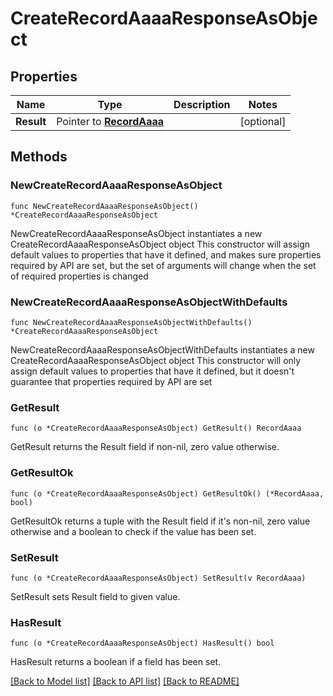 # CreateRecordAaaaResponseAsObject

## Properties

Name | Type | Description | Notes
------------ | ------------- | ------------- | -------------
**Result** | Pointer to [**RecordAaaa**](RecordAaaa.md) |  | [optional] 

## Methods

### NewCreateRecordAaaaResponseAsObject

`func NewCreateRecordAaaaResponseAsObject() *CreateRecordAaaaResponseAsObject`

NewCreateRecordAaaaResponseAsObject instantiates a new CreateRecordAaaaResponseAsObject object
This constructor will assign default values to properties that have it defined,
and makes sure properties required by API are set, but the set of arguments
will change when the set of required properties is changed

### NewCreateRecordAaaaResponseAsObjectWithDefaults

`func NewCreateRecordAaaaResponseAsObjectWithDefaults() *CreateRecordAaaaResponseAsObject`

NewCreateRecordAaaaResponseAsObjectWithDefaults instantiates a new CreateRecordAaaaResponseAsObject object
This constructor will only assign default values to properties that have it defined,
but it doesn't guarantee that properties required by API are set

### GetResult

`func (o *CreateRecordAaaaResponseAsObject) GetResult() RecordAaaa`

GetResult returns the Result field if non-nil, zero value otherwise.

### GetResultOk

`func (o *CreateRecordAaaaResponseAsObject) GetResultOk() (*RecordAaaa, bool)`

GetResultOk returns a tuple with the Result field if it's non-nil, zero value otherwise
and a boolean to check if the value has been set.

### SetResult

`func (o *CreateRecordAaaaResponseAsObject) SetResult(v RecordAaaa)`

SetResult sets Result field to given value.

### HasResult

`func (o *CreateRecordAaaaResponseAsObject) HasResult() bool`

HasResult returns a boolean if a field has been set.


[[Back to Model list]](../README.md#documentation-for-models) [[Back to API list]](../README.md#documentation-for-api-endpoints) [[Back to README]](../README.md)


